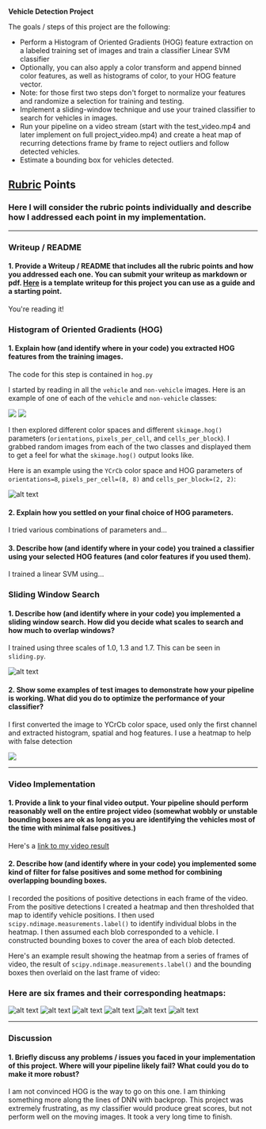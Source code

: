 **Vehicle Detection Project**

The goals / steps of this project are the following:

* Perform a Histogram of Oriented Gradients (HOG) feature extraction on a labeled training set of images and train a classifier Linear SVM classifier
* Optionally, you can also apply a color transform and append binned color features, as well as histograms of color, to your HOG feature vector. 
* Note: for those first two steps don't forget to normalize your features and randomize a selection for training and testing.
* Implement a sliding-window technique and use your trained classifier to search for vehicles in images.
* Run your pipeline on a video stream (start with the test_video.mp4 and later implement on full project_video.mp4) and create a heat map of recurring detections frame by frame to reject outliers and follow detected vehicles.
* Estimate a bounding box for vehicles detected.

[//]: # (Image References)
[car]: ./output_images/car.png
[car_yuv]: ./output_images/car_yuv.png
[car_hog_ch1]: ./output_images/car_hog_ch1.png
[car_hog_ch2]: ./output_images/car_hog_ch2.png
[car_hog_ch3]: ./output_images/car_hog_ch3.png
[noncar]: ./output_images/noncar.png
[noncar_yuv]: ./output_images/noncar_yuv.png
[noncar_hog_ch1]: ./output_images/noncar_hog_ch1.png
[noncar_hog_ch2]: ./output_images/noncar_hog_ch2.png
[noncar_hog_ch3]: ./output_images/noncar_hog_ch3.png
[detections1]: ./output_images/test1_detections.png
[detections2]: ./output_images/test2_detections.png
[detections3]: ./output_images/test3_detections.png
[detections4]: ./output_images/test4_detections.png
[detections5]: ./output_images/test5_detections.png
[detections6]: ./output_images/test6_detections.png

[heat_map1]: ./output_images/test1_heat_map_test.png
[heat_map2]: ./output_images/test2_heat_map_test.png
[heat_map3]: ./output_images/test3_heat_map_test.png
[heat_map4]: ./output_images/test4_heat_map_test.png
[heat_map5]: ./output_images/test5_heat_map_test.png
[heat_map6]: ./output_images/test6_heat_map_test.png

[slide1]: ./output_images/test1_sliding_window_test.png
[slide2]: ./output_images/test2_sliding_window_test.png
[slide3]: ./output_images/test3_sliding_window_test.png
[slide4]: ./output_images/test4_sliding_window_test.png
[slide5]: ./output_images/test5_sliding_window_test.png
[slide6]: ./output_images/test6_sliding_window_test.png


## [Rubric](https://review.udacity.com/#!/rubrics/513/view) Points
### Here I will consider the rubric points individually and describe how I addressed each point in my implementation.  

---
### Writeup / README

#### 1. Provide a Writeup / README that includes all the rubric points and how you addressed each one.  You can submit your writeup as markdown or pdf.  [Here](https://github.com/udacity/CarND-Vehicle-Detection/blob/master/writeup_template.md) is a template writeup for this project you can use as a guide and a starting point.  

You're reading it!

### Histogram of Oriented Gradients (HOG)

#### 1. Explain how (and identify where in your code) you extracted HOG features from the training images.

The code for this step is contained in `hog.py`

I started by reading in all the `vehicle` and `non-vehicle` images.  Here is an example of one of each of the `vehicle` and `non-vehicle` classes:

![][car] ![][noncar]

I then explored different color spaces and different `skimage.hog()` parameters (`orientations`, `pixels_per_cell`, and `cells_per_block`).  I grabbed random images from each of the two classes and displayed them to get a feel for what the `skimage.hog()` output looks like.

Here is an example using the `YCrCb` color space and HOG parameters of `orientations=8`, `pixels_per_cell=(8, 8)` and `cells_per_block=(2, 2)`:


![alt text][car_yuv]

#### 2. Explain how you settled on your final choice of HOG parameters.

I tried various combinations of parameters and...

#### 3. Describe how (and identify where in your code) you trained a classifier using your selected HOG features (and color features if you used them).

I trained a linear SVM using...

### Sliding Window Search

#### 1. Describe how (and identify where in your code) you implemented a sliding window search.  How did you decide what scales to search and how much to overlap windows?

I trained using three scales of 1.0, 1.3 and 1.7. This can be seen in `sliding.py`.  

![alt text][slide3]

#### 2. Show some examples of test images to demonstrate how your pipeline is working.  What did you do to optimize the performance of your classifier?

I first converted the image to YCrCb color space, used only the first channel and extracted histogram, spatial and hog features. I use a heatmap to help with false detection

![][detections3]

---

### Video Implementation

#### 1. Provide a link to your final video output.  Your pipeline should perform reasonably well on the entire project video (somewhat wobbly or unstable bounding boxes are ok as long as you are identifying the vehicles most of the time with minimal false positives.)
Here's a [link to my video result](./project_video.mp4)


#### 2. Describe how (and identify where in your code) you implemented some kind of filter for false positives and some method for combining overlapping bounding boxes.

I recorded the positions of positive detections in each frame of the video.  From the positive detections I created a heatmap and then thresholded that map to identify vehicle positions.  I then used `scipy.ndimage.measurements.label()` to identify individual blobs in the heatmap.  I then assumed each blob corresponded to a vehicle.  I constructed bounding boxes to cover the area of each blob detected.  

Here's an example result showing the heatmap from a series of frames of video, the result of `scipy.ndimage.measurements.label()` and the bounding boxes then overlaid on the last frame of video:

### Here are six frames and their corresponding heatmaps:

![alt text][heat_map1]
![alt text][heat_map2]
![alt text][heat_map3]
![alt text][heat_map4]
![alt text][heat_map5]
![alt text][heat_map6]



---

### Discussion

#### 1. Briefly discuss any problems / issues you faced in your implementation of this project.  Where will your pipeline likely fail?  What could you do to make it more robust?

I am not convinced HOG is the way to go on this one. I am thinking something more along the lines of DNN with backprop. This project was extremely frustrating, as my classifier would produce great scores, but not perform well on the moving images. It took a very long time to finish.

